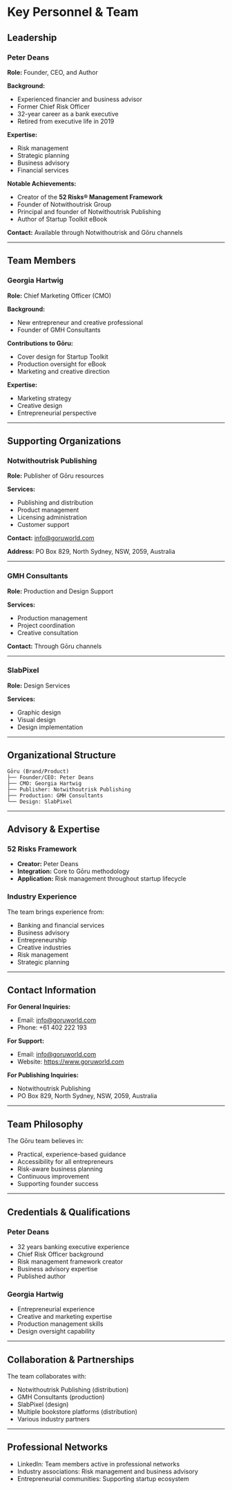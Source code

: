 # Key Personnel & Team

## Leadership

### Peter Deans
**Role:** Founder, CEO, and Author

**Background:**
- Experienced financier and business advisor
- Former Chief Risk Officer
- 32-year career as a bank executive
- Retired from executive life in 2019

**Expertise:**
- Risk management
- Strategic planning
- Business advisory
- Financial services

**Notable Achievements:**
- Creator of the **52 Risks® Management Framework**
- Founder of Notwithoutrisk Group
- Principal and founder of Notwithoutrisk Publishing
- Author of Startup Toolkit eBook

**Contact:** Available through Notwithoutrisk and Gōru channels

---

## Team Members

### Georgia Hartwig
**Role:** Chief Marketing Officer (CMO)

**Background:**
- New entrepreneur and creative professional
- Founder of GMH Consultants

**Contributions to Gōru:**
- Cover design for Startup Toolkit
- Production oversight for eBook
- Marketing and creative direction

**Expertise:**
- Marketing strategy
- Creative design
- Entrepreneurial perspective

---

## Supporting Organizations

### Notwithoutrisk Publishing
**Role:** Publisher of Gōru resources

**Services:**
- Publishing and distribution
- Product management
- Licensing administration
- Customer support

**Contact:** info@goruworld.com

**Address:** PO Box 829, North Sydney, NSW, 2059, Australia

---

### GMH Consultants
**Role:** Production and Design Support

**Services:**
- Production management
- Project coordination
- Creative consultation

**Contact:** Through Gōru channels

---

### SlabPixel
**Role:** Design Services

**Services:**
- Graphic design
- Visual design
- Design implementation

---

## Organizational Structure

```
Gōru (Brand/Product)
├── Founder/CEO: Peter Deans
├── CMO: Georgia Hartwig
├── Publisher: Notwithoutrisk Publishing
├── Production: GMH Consultants
└── Design: SlabPixel
```

---

## Advisory & Expertise

### 52 Risks Framework
- **Creator:** Peter Deans
- **Integration:** Core to Gōru methodology
- **Application:** Risk management throughout startup lifecycle

### Industry Experience
The team brings experience from:
- Banking and financial services
- Business advisory
- Entrepreneurship
- Creative industries
- Risk management
- Strategic planning

---

## Contact Information

**For General Inquiries:**
- Email: info@goruworld.com
- Phone: +61 402 222 193

**For Support:**
- Email: info@goruworld.com
- Website: https://www.goruworld.com

**For Publishing Inquiries:**
- Notwithoutrisk Publishing
- PO Box 829, North Sydney, NSW, 2059, Australia

---

## Team Philosophy

The Gōru team believes in:
- Practical, experience-based guidance
- Accessibility for all entrepreneurs
- Risk-aware business planning
- Continuous improvement
- Supporting founder success

---

## Credentials & Qualifications

### Peter Deans
- 32 years banking executive experience
- Chief Risk Officer background
- Risk management framework creator
- Business advisory expertise
- Published author

### Georgia Hartwig
- Entrepreneurial experience
- Creative and marketing expertise
- Production management skills
- Design oversight capability

---

## Collaboration & Partnerships

The team collaborates with:
- Notwithoutrisk Publishing (distribution)
- GMH Consultants (production)
- SlabPixel (design)
- Multiple bookstore platforms (distribution)
- Various industry partners

---

## Professional Networks

- LinkedIn: Team members active in professional networks
- Industry associations: Risk management and business advisory
- Entrepreneurial communities: Supporting startup ecosystem

